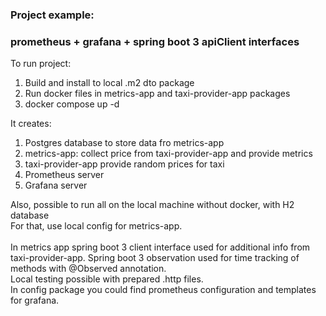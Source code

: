 ### Project example:
### prometheus + grafana + spring boot 3 apiClient interfaces

To run project: 
1. Build and install to local .m2 dto package
2. Run docker files in metrics-app and taxi-provider-app packages
3. docker compose up -d<br/>


It creates:

1. Postgres database to store data fro metrics-app
2. metrics-app: collect price from taxi-provider-app and provide metrics
3. taxi-provider-app provide random prices for taxi
4. Prometheus server
5. Grafana server


Also, possible to run all on the local machine without docker, with H2 database<br/>
For that, use local config for metrics-app.<br/><br/>
In metrics app spring boot 3 client interface used for additional info from taxi-provider-app.
Spring boot 3 observation used for time tracking of methods with @Observed annotation.<br/>
Local testing possible with prepared .http files.<br/>
In config package you could find prometheus configuration and templates for grafana.

